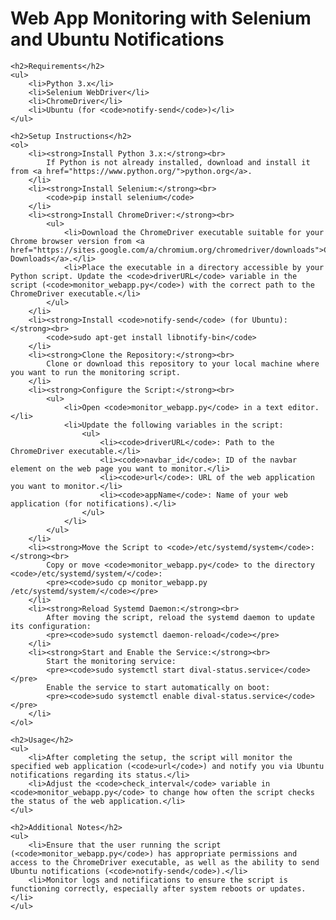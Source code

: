 <body>
    <h1>Web App Monitoring with Selenium and Ubuntu Notifications</h1>

    <h2>Requirements</h2>
    <ul>
        <li>Python 3.x</li>
        <li>Selenium WebDriver</li>
        <li>ChromeDriver</li>
        <li>Ubuntu (for <code>notify-send</code>)</li>
    </ul>

    <h2>Setup Instructions</h2>
    <ol>
        <li><strong>Install Python 3.x:</strong><br>
            If Python is not already installed, download and install it from <a href="https://www.python.org/">python.org</a>.
        </li>
        <li><strong>Install Selenium:</strong><br>
            <code>pip install selenium</code>
        </li>
        <li><strong>Install ChromeDriver:</strong><br>
            <ul>
                <li>Download the ChromeDriver executable suitable for your Chrome browser version from <a href="https://sites.google.com/a/chromium.org/chromedriver/downloads">ChromeDriver Downloads</a>.</li>
                <li>Place the executable in a directory accessible by your Python script. Update the <code>driverURL</code> variable in the script (<code>monitor_webapp.py</code>) with the correct path to the ChromeDriver executable.</li>
            </ul>
        </li>
        <li><strong>Install <code>notify-send</code> (for Ubuntu):</strong><br>
            <code>sudo apt-get install libnotify-bin</code>
        </li>
        <li><strong>Clone the Repository:</strong><br>
            Clone or download this repository to your local machine where you want to run the monitoring script.
        </li>
        <li><strong>Configure the Script:</strong><br>
            <ul>
                <li>Open <code>monitor_webapp.py</code> in a text editor.</li>
                <li>Update the following variables in the script:
                    <ul>
                        <li><code>driverURL</code>: Path to the ChromeDriver executable.</li>
                        <li><code>navbar_id</code>: ID of the navbar element on the web page you want to monitor.</li>
                        <li><code>url</code>: URL of the web application you want to monitor.</li>
                        <li><code>appName</code>: Name of your web application (for notifications).</li>
                    </ul>
                </li>
            </ul>
        </li>
        <li><strong>Move the Script to <code>/etc/systemd/system</code>:</strong><br>
            Copy or move <code>monitor_webapp.py</code> to the directory <code>/etc/systemd/system/</code>:
            <pre><code>sudo cp monitor_webapp.py /etc/systemd/system/</code></pre>
        </li>
        <li><strong>Reload Systemd Daemon:</strong><br>
            After moving the script, reload the systemd daemon to update its configuration:
            <pre><code>sudo systemctl daemon-reload</code></pre>
        </li>
        <li><strong>Start and Enable the Service:</strong><br>
            Start the monitoring service:
            <pre><code>sudo systemctl start dival-status.service</code></pre>
            Enable the service to start automatically on boot:
            <pre><code>sudo systemctl enable dival-status.service</code></pre>
        </li>
    </ol>

    <h2>Usage</h2>
    <ul>
        <li>After completing the setup, the script will monitor the specified web application (<code>url</code>) and notify you via Ubuntu notifications regarding its status.</li>
        <li>Adjust the <code>check_interval</code> variable in <code>monitor_webapp.py</code> to change how often the script checks the status of the web application.</li>
    </ul>

    <h2>Additional Notes</h2>
    <ul>
        <li>Ensure that the user running the script (<code>monitor_webapp.py</code>) has appropriate permissions and access to the ChromeDriver executable, as well as the ability to send Ubuntu notifications (<code>notify-send</code>).</li>
        <li>Monitor logs and notifications to ensure the script is functioning correctly, especially after system reboots or updates.</li>
    </ul>
</body>
</html>
